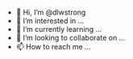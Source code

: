 - 👋 Hi, I’m @dlwstrong
- 👀 I’m interested in ...
- 🌱 I’m currently learning ...
- 💞️ I’m looking to collaborate on ...
- 📫 How to reach me ...

<!---
dlwstrong/dlwstrong is a ✨ special ✨ repository because its `README.md` (this file) appears on your GitHub profile.
You can click the Preview link to take a look at your changes.
--->
